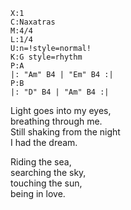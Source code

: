 ```music-abc
X:1
C:Naxatras
M:4/4
L:1/4
U:n=!style=normal!
K:G style=rhythm
P:A
|: "Am" B4 | "Em" B4 :| 
P:B
|: "D" B4 | "Am" B4 :| 
```

Light goes into my eyes,  
breathing through me.  
Still shaking from the night  
I had the dream.

Riding the sea,  
searching the sky,  
touching the sun,  
being in love.
